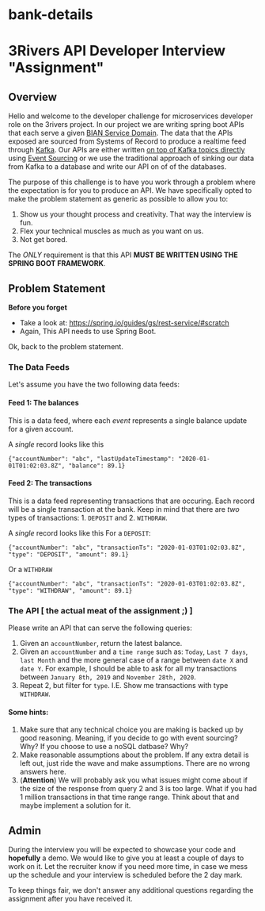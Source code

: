 # bank-details
# 3Rivers API Developer Interview "Assignment"

## Overview 

Hello and welcome to the developer challenge for microservices developer role on the 3rivers project. In our project we are writing spring boot APIs that each serve a given [BIAN Service Domain](https://www.bian.org). The data that the APIs exposed are sourced from Systems of Record to produce a realtime feed through [Kafka](https://kafka.apache.org). Our APIs are either written [on top of Kafka topics directly](https://kafka.apache.org/10/documentation/streams/developer-guide/interactive-queries.html) using [Event Sourcing](https://martinfowler.com/eaaDev/EventSourcing.html) or we use the traditional approach of sinking our data from Kafka to a database and write our API on of of the databases. 

The purpose of this challenge is to have you work through a problem where the expectation is for you to produce an API. We have specifically opted to make the problem statement as generic as possible to allow you to: 
1. Show us your thought process and creativity. That way the interview is fun.
2. Flex your technical muscles as much as you want on us.
2. Not get bored.

The *ONLY* requirement is that this API **MUST BE WRITTEN USING THE SPRING BOOT FRAMEWORK**.

## Problem Statement

**Before you forget**
- Take a look at: https://spring.io/guides/gs/rest-service/#scratch 
- Again, This API needs to use Spring Boot. 


Ok, back to the problem statement. 

### The Data Feeds

Let's assume you have the two following data feeds: 

#### Feed 1: The balances
This is a data feed, where each *event* represents a single balance update for a given account. 

A *single* record looks like this
```
{"accountNumber": "abc", "lastUpdateTimestamp": "2020-01-01T01:02:03.8Z", "balance": 89.1}
```

#### Feed 2: The transactions

This is a data feed representing transactions that are occuring. Each record will be a single transaction at the bank. Keep in mind that there are *two* types of transactions: 1. `DEPOSIT` and 2. `WITHDRAW`. 

A *single* record looks like this
For a `DEPOSIT`:
```
{"accountNumber": "abc", "transactionTs": "2020-01-03T01:02:03.8Z", "type": "DEPOSIT", "amount": 89.1}
```
Or a `WITHDRAW`
```
{"accountNumber": "abc", "transactionTs": "2020-01-03T01:02:03.8Z", "type": "WITHDRAW", "amount": 89.1}
```

### The API [ the actual meat of the assignment ;) ]

Please write an API that can serve the following queries: 

1. Given an `accountNumber`, return the latest balance. 
2. Given an `accountNumber` and a `time range` such as: `Today`, `Last 7 days`, `last Month` and the more general case of a range between `date X` and `date Y`. For example, I should be able to ask for all my transactions between `January 8th, 2019` and `November 28th, 2020`.
3. Repeat 2, but filter for `type`. I.E. Show me transactions with type `WITHDRAW`. 

#### Some hints: 
1. Make sure that any technical choice you are making is backed up by good reasoning. Meaning, if you decide to go with event sourcing? Why? If you choose to use a noSQL datbase? Why? 
2. Make reasonable assumptions about the problem. If any extra detail is left out, just ride the wave and make assumptions. There are no wrong answers here. 
3. (**Attention**) We will probably ask you what issues might come about if the size of the response from query 2 and 3 is too large. What if you had 1 million transactions in that time range range. Think about that and maybe implement a solution for it. 

## Admin

During the interview you will be expected to showcase your code and **hopefully** a demo. We would like to give you at least a couple of days to work on it. Let the recruiter know if you need more time, in case we mess up the schedule and your interview is scheduled before the 2 day mark. 

To keep things fair, we don't answer any additional questions regarding the assignment after you have received it. 

